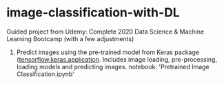 # image-classification-with-DL
Guided project from Udemy: Complete 2020 Data Science &amp; Machine Learning Bootcamp (with a few adjustments)
1. Predict images using the pre-trained model from Keras package ([tensorflow.keras.application](https://keras.io/api/applications/). Includes image loading, pre-processing, loading models and predicting images. notebook: 'Pretrained Image Classification.ipynb'
